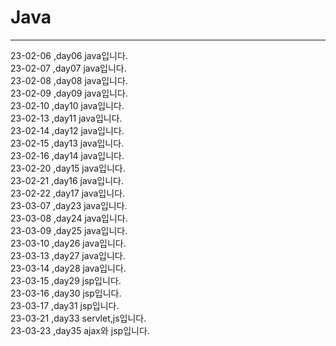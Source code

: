 # Java
<hr>
23-02-06 ,day06  java입니다.<br>
23-02-07 ,day07  java입니다.<br>
23-02-08 ,day08  java입니다.<br>
23-02-09 ,day09  java입니다.<br>
23-02-10 ,day10  java입니다.<br>
23-02-13 ,day11  java입니다.<br>
23-02-14 ,day12  java입니다.<br>
23-02-15 ,day13  java입니다.<br>
23-02-16 ,day14  java입니다.<br>
23-02-20 ,day15  java입니다.<br>
23-02-21 ,day16  java입니다.<br>
23-02-22 ,day17  java입니다.<br>
23-03-07 ,day23  java입니다.<br>
23-03-08 ,day24 java입니다.<br>
23-03-09 ,day25  java입니다.<br>
23-03-10 ,day26  java입니다.<br>
23-03-13 ,day27  java입니다.<br>
23-03-14 ,day28  java입니다.<br>
23-03-15 ,day29  jsp입니다.<br>
23-03-16 ,day30  jsp입니다.<br>
23-03-17 ,day31  jsp입니다.<br>
23-03-21 ,day33  servlet,js입니다.<br>
23-03-23 ,day35  ajax와 jsp입니다.<br>
